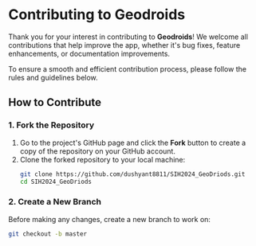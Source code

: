 # Contributing to Geodroids

Thank you for your interest in contributing to **Geodroids**! We welcome all contributions that help improve the app, whether it's bug fixes, feature enhancements, or documentation improvements.

To ensure a smooth and efficient contribution process, please follow the rules and guidelines below.

## **How to Contribute**

### 1. Fork the Repository
1. Go to the project's GitHub page and click the **Fork** button to create a copy of the repository on your GitHub account.
2. Clone the forked repository to your local machine:
    ```bash
    git clone https://github.com/dushyant8811/SIH2024_GeoDriods.git
    cd SIH2024_GeoDriods
    ```

### 2. Create a New Branch
Before making any changes, create a new branch to work on:
```bash
git checkout -b master
```
